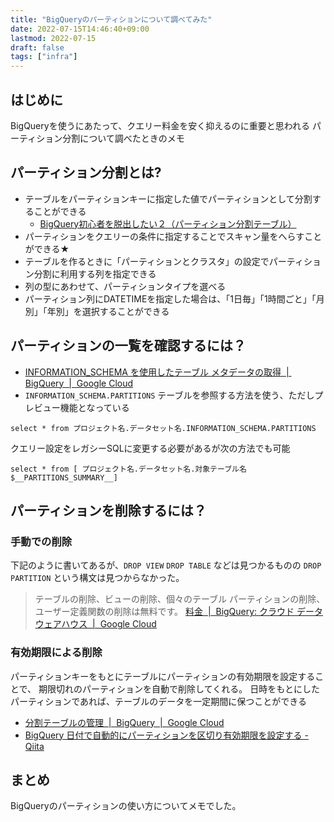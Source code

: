 ```yaml
---
title: "BigQueryのパーティションについて調べてみた"
date: 2022-07-15T14:46:40+09:00
lastmod: 2022-07-15
draft: false
tags: ["infra"]
---
```


## はじめに

BigQueryを使うにあたって、クエリー料金を安く抑えるのに重要と思われる
パーティション分割について調べたときのメモ

## パーティション分割とは?

- テーブルをパーティションキーに指定した値でパーティションとして分割することができる
  - [BigQuery初心者を脱出したい２（パーティション分割テーブル）](https://zenn.dev/ykdev/articles/c98bbd8f87a9d7)
- パーティションをクエリーの条件に指定することでスキャン量をへらすことができる★
- テーブルを作るときに「パーティションとクラスタ」の設定でパーティション分割に利用する列を指定できる
- 列の型にあわせて、パーティションタイプを選べる
- パーティション列にDATETIMEを指定した場合は、「1日毎」「1時間ごと」「月別」「年別」を選択することができる


## パーティションの一覧を確認するには？

- [INFORMATION_SCHEMA を使用したテーブル メタデータの取得  |  BigQuery  |  Google Cloud](https://cloud.google.com/bigquery/docs/information-schema-tables?hl=ja#partitions_view)
- `INFORMATION_SCHEMA.PARTITIONS` テーブルを参照する方法を使う、ただしプレビュー機能となっている

```
select * from プロジェクト名.データセット名.INFORMATION_SCHEMA.PARTITIONS
```

クエリー設定をレガシーSQLに変更する必要があるが次の方法でも可能

```
select * from [ プロジェクト名.データセット名.対象テーブル名$__PARTITIONS_SUMMARY__]
```

## パーティションを削除するには？

### 手動での削除

下記のように書いてあるが、`DROP VIEW` `DROP TABLE` などは見つかるものの `DROP PARTITION` という構文は見つからなかった。

> テーブルの削除、ビューの削除、個々のテーブル パーティションの削除、ユーザー定義関数の削除は無料です。
> [料金  |  BigQuery: クラウド データ ウェアハウス  |  Google Cloud](https://cloud.google.com/bigquery/pricing#long-term-storage)

### 有効期限による削除

パーティションキーをもとにテーブルにパーティションの有効期限を設定することで、
期限切れのパーティションを自動で削除してくれる。
日時をもとにしたパーティションであれば、テーブルのデータを一定期間に保つことができる

- [分割テーブルの管理  |  BigQuery  |  Google Cloud](https://cloud.google.com/bigquery/docs/managing-partitioned-tables?hl=ja)
- [BigQuery 日付で自動的にパーティションを区切り有効期限を設定する - Qiita](https://qiita.com/Fea/items/c6ea946ad07e294450d6)


## まとめ

BigQueryのパーティションの使い方についてメモでした。

